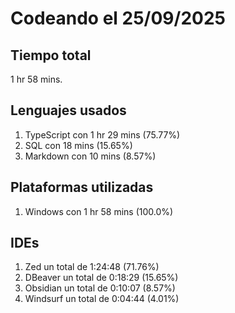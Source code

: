 # Codeando el 25/09/2025

## Tiempo total
1 hr 58 mins.

## Lenguajes usados
1. TypeScript con 1 hr 29 mins (75.77%)
1. SQL con 18 mins (15.65%)
1. Markdown con 10 mins (8.57%)

## Plataformas utilizadas
1. Windows con 1 hr 58 mins (100.0%)

## IDEs
1. Zed un total de 1:24:48 (71.76%)
1. DBeaver un total de 0:18:29 (15.65%)
1. Obsidian un total de 0:10:07 (8.57%)
1. Windsurf un total de 0:04:44 (4.01%)
